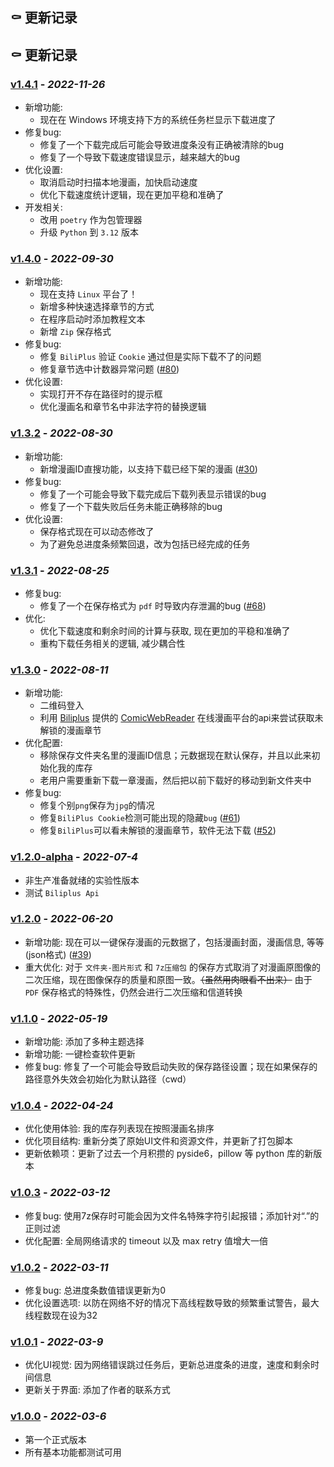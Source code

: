 ## ⚰️ 更新记录

## ⚰️ 更新记录
### **[v1.4.1](https://github.com/Zeal-L/BiliBili-Manga-Downloader/releases/tag/v1.4.1)** - *2022-11-26*
- 新增功能:
  - 现在在 Windows 环境支持下方的系统任务栏显示下载进度了
- 修复bug:
  - 修复了一个下载完成后可能会导致进度条没有正确被清除的bug
  - 修复了一个导致下载速度错误显示，越来越大的bug
- 优化设置:
  - 取消启动时扫描本地漫画，加快启动速度
  - 优化下载速度统计逻辑，现在更加平稳和准确了
- 开发相关:
  - 改用 `poetry` 作为包管理器
  - 升级 `Python` 到 `3.12` 版本

### **[v1.4.0](https://github.com/Zeal-L/BiliBili-Manga-Downloader/releases/tag/v1.4.0)** - *2022-09-30*
- 新增功能:
  - 现在支持 `Linux` 平台了！
  - 新增多种快速选择章节的方式
  - 在程序启动时添加教程文本
  - 新增 `Zip` 保存格式
- 修复bug:
  - 修复 `BiliPlus` 验证 `Cookie` 通过但是实际下载不了的问题
  - 修复章节选中计数器异常问题 ([#80][i80])
- 优化设置:
  - 实现打开不存在路径时的提示框
  - 优化漫画名和章节名中非法字符的替换逻辑

[i80]: https://github.com/Zeal-L/BiliBili-Manga-Downloader/issues/80

### **[v1.3.2](https://github.com/Zeal-L/BiliBili-Manga-Downloader/releases/tag/v1.3.2)** - *2022-08-30*
- 新增功能:
  - 新增漫画ID直搜功能，以支持下载已经下架的漫画 ([#30][i30])
- 修复bug:
  - 修复了一个可能会导致下载完成后下载列表显示错误的bug
  - 修复了一个下载失败后任务未能正确移除的bug
- 优化设置:
  - 保存格式现在可以动态修改了
  - 为了避免总进度条频繁回退，改为包括已经完成的任务

[i30]: https://github.com/Zeal-L/BiliBili-Manga-Downloader/issues/30

### **[v1.3.1](https://github.com/Zeal-L/BiliBili-Manga-Downloader/releases/tag/v1.3.1)** - *2022-08-25*
- 修复bug:
  - 修复了一个在保存格式为 `pdf` 时导致内存泄漏的bug ([#68][i68])
- 优化:
  - 优化下载速度和剩余时间的计算与获取, 现在更加的平稳和准确了
  - 重构下载任务相关的逻辑, 减少耦合性

[i68]: https://github.com/Zeal-L/BiliBili-Manga-Downloader/issues/68

### **[v1.3.0](https://github.com/Zeal-L/BiliBili-Manga-Downloader/releases/tag/v1.3.0)** - *2022-08-11*
- 新增功能:
  - 二维码登入
  - 利用 [Biliplus](https://www.biliplus.com/) 提供的 [ComicWebReader](https://www.biliplus.com/manga/) 在线漫画平台的api来尝试获取未解锁的漫画章节
- 优化配置:
  - 移除保存文件夹名里的漫画ID信息；元数据现在默认保存，并且以此来初始化我的库存
  - 老用户需要重新下载一章漫画，然后把以前下载好的移动到新文件夹中
- 修复bug:
  - 修复个别`png`保存为`jpg`的情况
  - 修复`BiliPlus Cookie`检测可能出现的隐藏`bug` ([#61][i61])
  - 修复`BiliPlus`可以看未解锁的漫画章节，软件无法下载 ([#52][i52])

[i52]: https://github.com/Zeal-L/BiliBili-Manga-Downloader/issues/52
[i61]: https://github.com/Zeal-L/BiliBili-Manga-Downloader/issues/61

### **[v1.2.0-alpha](https://github.com/Zeal-L/BiliBili-Manga-Downloader/releases/tag/v1.2.0-alpha)** - *2022-07-4*
- 非生产准备就绪的实验性版本
- 测试 `Biliplus Api`

### **[v1.2.0](https://github.com/Zeal-L/BiliBili-Manga-Downloader/releases/tag/v1.2.0)** - *2022-06-20*
- 新增功能: 现在可以一键保存漫画的元数据了，包括漫画封面，漫画信息, 等等 (json格式) ([#39][i39])
- 重大优化: 对于 `文件夹-图片形式` 和 `7z压缩包` 的保存方式取消了对漫画原图像的二次压缩，现在图像保存的质量和原图一致。~~（虽然用肉眼看不出来）~~ 由于 `PDF` 保存格式的特殊性，仍然会进行二次压缩和信道转换

[i39]: https://github.com/Zeal-L/BiliBili-Manga-Downloader/issues/39

### **[v1.1.0](https://github.com/Zeal-L/BiliBili-Manga-Downloader/releases/tag/v1.1.0)** - *2022-05-19*
- 新增功能: 添加了多种主题选择
- 新增功能: 一键检查软件更新
- 修复bug: 修复了一个可能会导致启动失败的保存路径设置；现在如果保存的路径意外失效会初始化为默认路径（cwd）

### **[v1.0.4](https://github.com/Zeal-L/BiliBili-Manga-Downloader/releases/tag/v1.0.4)** - *2022-04-24*
- 优化使用体验: 我的库存列表现在按照漫画名排序
- 优化项目结构: 重新分类了原始UI文件和资源文件，并更新了打包脚本
- 更新依赖项：更新了过去一个月积攒的 pyside6，pillow 等 python 库的新版本

### **[v1.0.3](https://github.com/Zeal-L/BiliBili-Manga-Downloader/releases/tag/v1.0.3)** - *2022-03-12*
- 修复bug: 使用7z保存时可能会因为文件名特殊字符引起报错；添加针对“.”的正则过滤
- 优化配置: 全局网络请求的 timeout 以及 max retry 值增大一倍

### **[v1.0.2](https://github.com/Zeal-L/BiliBili-Manga-Downloader/releases/tag/v1.0.2)** - *2022-03-11*
- 修复bug: 总进度条数值错误更新为0
- 优化设置选项: 以防在网络不好的情况下高线程数导致的频繁重试警告，最大线程数现在设为32

### **[v1.0.1](https://github.com/Zeal-L/BiliBili-Manga-Downloader/releases/tag/v1.0.1)** - *2022-03-9*
- 优化UI视觉: 因为网络错误跳过任务后，更新总进度条的进度，速度和剩余时间信息
- 更新关于界面: 添加了作者的联系方式

### **[v1.0.0](https://github.com/Zeal-L/BiliBili-Manga-Downloader/releases/tag/v1.0.0)** - *2022-03-6*
- 第一个正式版本
- 所有基本功能都测试可用